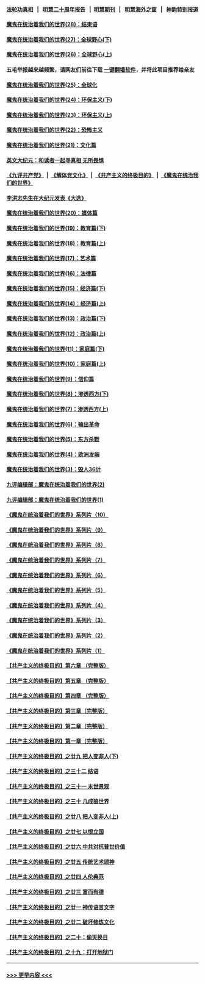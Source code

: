 #### [法轮功真相](https://github.com/gfw-breaker/truth/blob/master/README.md?t=0) &nbsp;&nbsp;|&nbsp;&nbsp; [明慧二十周年报告](https://github.com/gfw-breaker/mh-reports/blob/master/README.md?t=0) &nbsp;&nbsp;|&nbsp;&nbsp;[明慧期刊](https://github.com/gfw-breaker/mh-qikan) &nbsp;&nbsp;|&nbsp;&nbsp; [明慧海外之窗](https://github.com/gfw-breaker/mh-news/blob/master/README.md?t=0) &nbsp;&nbsp;|&nbsp;&nbsp; [神韵特别报道](https://github.com/gfw-breaker/mh-news/blob/master/shenyun.md?t=0)
#### [魔鬼在统治着我们的世界(28)：结束语](../pages/nsc422/n10936246.md?t=07110551) 
#### [魔鬼在统治着我们的世界(27)：全球野心(下)](../pages/nsc422/n10928319.md?t=07110551) 
#### [魔鬼在统治着我们的世界(26)：全球野心(上)](../pages/nsc422/n10900318.md?t=07110551) 
#### 五毛举报越来越频繁，请网友们前往下载 [一键翻墙软件](https://github.com/gfw-breaker/ssr-accounts)，并将此项目推荐给亲友
#### [魔鬼在统治着我们的世界(25)：全球化](../pages/nsc422/n10788205.md?t=07110551) 
#### [魔鬼在统治着我们的世界(24)：环保主义(下)](../pages/nsc422/n10695307.md?t=07110551) 
#### [魔鬼在统治着我们的世界(23)：环保主义(上)](../pages/nsc422/n10688613.md?t=07110551) 
#### [魔鬼在统治着我们的世界(22)：恐怖主义](../pages/nsc422/n10614727.md?t=07110551) 
#### [魔鬼在统治着我们的世界(21)：文化篇](../pages/nsc422/n10597706.md?t=07110551) 
#### [英文大纪元：和读者一起寻真相 无所畏惧](../pages/nsc422/n12542027.md?t=07110551) 
#### [《九评共产党》](https://github.com/begood0513/9ping.md/blob/master/README.md) &nbsp;|&nbsp; [《解体党文化》](../../../../jtdwh.md/blob/master/README.md)  &nbsp;|&nbsp; [《共产主义的终极目的》](../../../../gczydzjmd.md/blob/master/README.md) &nbsp;|&nbsp; [《魔鬼在统治我们的世界》](../../../../mgztzwmdsj.md/blob/master/README.md) 
#### [李洪志先生在大纪元发表《大选》](../pages/nsc422/n12534746.md?t=07110551) 
#### [魔鬼在统治着我们的世界(20)：媒体篇](../pages/nsc422/n10586579.md?t=07110551) 
#### [魔鬼在统治着我们的世界(19)：教育篇(下)](../pages/nsc422/n10564808.md?t=07110551) 
#### [魔鬼在统治着我们的世界(18)：教育篇(上)](../pages/nsc422/n10526970.md?t=07110551) 
#### [魔鬼在统治着我们的世界(17)：艺术篇](../pages/nsc422/n10499093.md?t=07110551) 
#### [魔鬼在统治着我们的世界(16)：法律篇](../pages/nsc422/n10485969.md?t=07110551) 
#### [魔鬼在统治着我们的世界(15)：经济篇(下)](../pages/nsc422/n10469975.md?t=07110551) 
#### [魔鬼在统治着我们的世界(14)：经济篇(上)](../pages/nsc422/n10457370.md?t=07110551) 
#### [魔鬼在统治着我们的世界(13)：政治篇(下)](../pages/nsc422/n10448270.md?t=07110551) 
#### [魔鬼在统治着我们的世界(12)：政治篇(上)](../pages/nsc422/n10444576.md?t=07110551) 
#### [魔鬼在统治着我们的世界(11)：家庭篇(下)](../pages/nsc422/n10440961.md?t=07110551) 
#### [魔鬼在统治着我们的世界(10)：家庭篇(上)](../pages/nsc422/n10435448.md?t=07110551) 
#### [魔鬼在统治着我们的世界(9)：信仰篇](../pages/nsc422/n10432159.md?t=07110551) 
#### [魔鬼在统治着我们的世界(8)：渗透西方(下)](../pages/nsc422/n10429603.md?t=07110551) 
#### [魔鬼在统治着我们的世界(7)：渗透西方(上)](../pages/nsc422/n10426013.md?t=07110551) 
#### [魔鬼在统治着我们的世界(6)：输出革命](../pages/nsc422/n10421536.md?t=07110551) 
#### [魔鬼在统治着我们的世界(5)：东方杀戮](../pages/nsc422/n10417707.md?t=07110551) 
#### [魔鬼在统治着我们的世界(4)：欧洲发端](../pages/nsc422/n10414890.md?t=07110551) 
#### [魔鬼在统治着我们的世界(3)：毁人36计](../pages/nsc422/n10411583.md?t=07110551) 
#### [九评编辑部：魔鬼在统治着我们的世界(2)](../pages/nsc422/n10410036.md?t=07110551) 
#### [九评编辑部：魔鬼在统治着我们的世界(1)](../pages/nsc422/n10406825.md?t=07110551) 
#### [《魔鬼在统治着我们的世界》系列片（10）](../pages/nsc422/n12292670.md?t=07110551) 
#### [《魔鬼在统治着我们的世界》系列片（9）](../pages/nsc422/n12290859.md?t=07110551) 
#### [《魔鬼在统治着我们的世界》系列片（8）](../pages/nsc422/n12287445.md?t=07110551) 
#### [《魔鬼在统治着我们的世界》系列片（7）](../pages/nsc422/n12283425.md?t=07110551) 
#### [《魔鬼在统治着我们的世界》系列片（6）](../pages/nsc422/n12282314.md?t=07110551) 
#### [《魔鬼在统治着我们的世界》系列片（5）](../pages/nsc422/n12281419.md?t=07110551) 
#### [《魔鬼在统治着我们的世界》系列片（4）](../pages/nsc422/n12274024.md?t=07110551) 
#### [《魔鬼在统治着我们的世界》系列片（3）](../pages/nsc422/n12271322.md?t=07110551) 
#### [《魔鬼在统治着我们的世界》系列片（2）](../pages/nsc422/n12269049.md?t=07110551) 
#### [《魔鬼在统治着我们的世界》系列片（1）](../pages/nsc422/n12267575.md?t=07110551) 
#### [【共产主义的终极目的】第六章 （完整版）](../pages/nsc422/n11428913.md?t=07110551) 
#### [【共产主义的终极目的】第五章 （完整版）](../pages/nsc422/n11428912.md?t=07110551) 
#### [【共产主义的终极目的】第四章 （完整版）](../pages/nsc422/n11428907.md?t=07110551) 
#### [【共产主义的终极目的】第三章（完整版）](../pages/nsc422/n11428848.md?t=07110551) 
#### [【共产主义的终极目的】第二章（完整版）](../pages/nsc422/n11428831.md?t=07110551) 
#### [【共产主义的终极目的】第一章（完整版）](../pages/nsc422/n11417651.md?t=07110551) 
#### [【共产主义的终极目的】之廿九 把人变非人(下)](../pages/nsc422/n11344140.md?t=07110551) 
#### [【共产主义的终极目的】之三十二 结语](../pages/nsc422/n11360535.md?t=07110551) 
#### [【共产主义的终极目的】之三十一 末世景观](../pages/nsc422/n11351129.md?t=07110551) 
#### [【共产主义的终极目的】之三十 几成狼世界](../pages/nsc422/n11348280.md?t=07110551) 
#### [【共产主义的终极目的】之廿八 把人变非人(上)](../pages/nsc422/n11340492.md?t=07110551) 
#### [【共产主义的终极目的】之廿七 以恨立国](../pages/nsc422/n11336944.md?t=07110551) 
#### [【共产主义的终极目的】之廿六 中共对抗普世价值](../pages/nsc422/n11324785.md?t=07110551) 
#### [【共产主义的终极目的】之廿五 传统艺术颂神](../pages/nsc422/n11296396.md?t=07110551) 
#### [【共产主义的终极目的】之廿四 人伦典范](../pages/nsc422/n11296397.md?t=07110551) 
#### [【共产主义的终极目的】之廿三 富而有德](../pages/nsc422/n11283598.md?t=07110551) 
#### [【共产主义的终极目的】之廿一 神传语言文字](../pages/nsc422/n11263265.md?t=07110551) 
#### [【共产主义的终极目的】之廿二 破坏修炼文化](../pages/nsc422/n11245728.md?t=07110551) 
#### [【共产主义的终极目的】之二十：偷天换日](../pages/nsc422/n11238846.md?t=07110551) 
#### [【共产主义的终极目的】之十九：打开地狱门](../pages/nsc422/n11206376.md?t=07110551) 

----
#### [ >>> 更早内容 <<< ](../indexes/nsc422-earlier.md)
